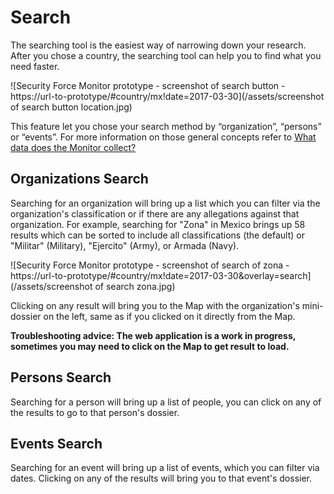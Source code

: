 # Search

The searching tool is the easiest way of narrowing down your research. After you chose a country, the searching tool can help you to find what you need faster.

![Security Force Monitor prototype - screenshot of search button - https://url-to-prototype/\#country/mx!date=2017-03-30](/assets/screenshot of search button location.jpg)

This feature let you chose your search method by “organization”, “persons” or “events”. For more information on those general concepts refer to [What data does the Monitor collect?](//datamodel/README.md)

## Organizations Search

Searching for an organization will bring up a list which you can filter via the organization's classification or if there are any allegations against that organization. For example, searching for "Zona" in Mexico brings up 58 results which can be sorted to include all classifications \(the default\) or "Militar" \(Military\), "Ejercito" \(Army\), or Armada \(Navy\).

![Security Force Monitor prototype - screenshot of search of zona - https://url-to-prototype/\#country/mx!date=2017-03-30&amp;overlay=search](/assets/screenshot of search zona.jpg)

Clicking on any result will bring you to the Map with the organization's mini-dossier on the left, same as if you clicked on it directly from the Map.

**Troubleshooting advice: The web application is a work in progress, sometimes you may need to click on the Map to get result to load.**

## Persons Search

Searching for a person will bring up a list of people, you can click on any of the results to go to that person's dossier.

## Events Search

Searching for an event will bring up a list of events, which you can filter via dates. Clicking on any of the results will bring you to that event's dossier.

